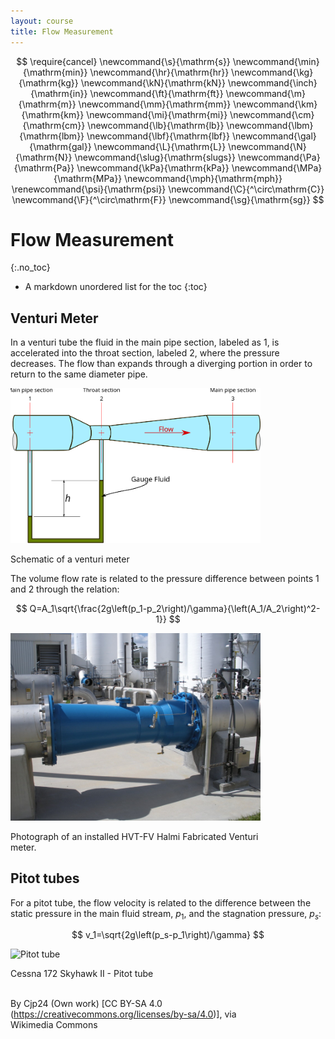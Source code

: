 ```yaml
---
layout: course
title: Flow Measurement
---
```


$$
\require{cancel}
\newcommand{\s}{\mathrm{s}}
\newcommand{\min}{\mathrm{min}}
\newcommand{\hr}{\mathrm{hr}}
\newcommand{\kg}{\mathrm{kg}}
\newcommand{\kN}{\mathrm{kN}}
\newcommand{\inch}{\mathrm{in}}
\newcommand{\ft}{\mathrm{ft}}
\newcommand{\m}{\mathrm{m}}
\newcommand{\mm}{\mathrm{mm}}
\newcommand{\km}{\mathrm{km}}
\newcommand{\mi}{\mathrm{mi}}
\newcommand{\cm}{\mathrm{cm}}
\newcommand{\lb}{\mathrm{lb}}
\newcommand{\lbm}{\mathrm{lbm}}
\newcommand{\lbf}{\mathrm{lbf}}
\newcommand{\gal}{\mathrm{gal}}
\newcommand{\L}{\mathrm{L}}
\newcommand{\N}{\mathrm{N}}
\newcommand{\slug}{\mathrm{slugs}}
\newcommand{\Pa}{\mathrm{Pa}}
\newcommand{\kPa}{\mathrm{kPa}}
\newcommand{\MPa}{\mathrm{MPa}}
\newcommand{\mph}{\mathrm{mph}}
\renewcommand{\psi}{\mathrm{psi}}
\newcommand{\C}{^\circ\mathrm{C}}
\newcommand{\F}{^\circ\mathrm{F}}
\newcommand{\sg}{\mathrm{sg}}
$$

# Flow Measurement
{:.no_toc}

* A markdown unordered list for the toc
{:toc}

## Venturi Meter

In a venturi tube the fluid in the main pipe section, labeled as 1, is accelerated into the throat section, labeled 2, where the pressure decreases.  The flow than expands through a diverging portion in order to return to the same diameter pipe.

<div class="photo" style="width: 400px;">
  <img src="img/venturi.svg" alt="Venturi meter">
  <p>
  Schematic of a venturi meter
  </p>
</div>

The volume flow rate is related to the pressure difference between points 1 and 2 through the relation:

$$
Q=A_1\sqrt{\frac{2g\left(p_1-p_2\right)/\gamma}{\left(A_1/A_2\right)^2-1}}
$$

<div class="photo" style="width: 400px;">
  <img src="img/venturi-flow-meters.jpg" alt="Venturi meter">
  <p>
  Photograph of an installed HVT-FV Halmi Fabricated Venturi meter.
  </p>
</div>


## Pitot tubes

For a pitot tube, the flow velocity is related to the difference between the static pressure in the main fluid stream, $p_1$, and the stagnation pressure, $p_s$:

$$
v_1=\sqrt{2g\left(p_s-p_1\right)/\gamma}
$$


<div class="photo" style="width: 400px;">
  <img src="https://upload.wikimedia.org/wikipedia/commons/thumb/3/3d/Cessna_172_Skyhawk_II_-_Pitot_tube.jpg/512px-Cessna_172_Skyhawk_II_-_Pitot_tube.jpg" alt="Pitot tube">
  <p>
  Cessna 172 Skyhawk II - Pitot tube<BR><BR>

  By Cjp24 (Own work) [CC BY-SA 4.0 (https://creativecommons.org/licenses/by-sa/4.0)], via Wikimedia Commons
  </p>
</div>






